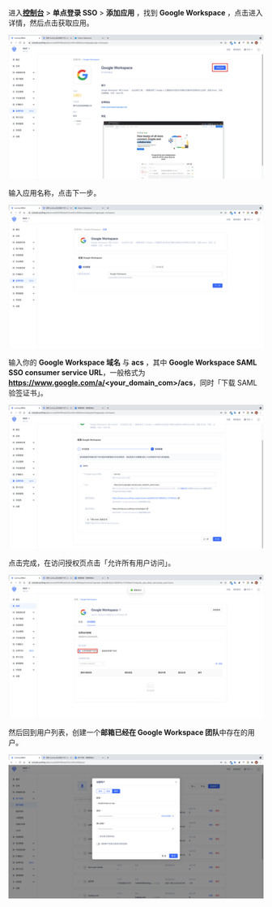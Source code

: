 <IntegrationDetailCard :title="`在 ${$localeConfig.brandName} 中创建应用`">

进入[**控制台**](https://console.genauth.ai) > **单点登录 SSO** > **添加应用** ，找到 **Google Workspace** ，点击进入详情，然后点击获取应用。

<img src="../../images/integration/google-workspace/1-1.png" class="md-img-padding" />

输入应用名称，点击下一步。

<img src="../../images/integration/google-workspace/1-2.png" class="md-img-padding" />

输入你的 **Google Workspace 域名** 与 **acs** ，其中 **Google Workspace SAML SSO consumer service URL**，一般格式为 **https://www.google.com/a/<your_domain_com>/acs**，同时「下载 SAML 验签证书」。

<img src="../../images/integration/google-workspace/1-3.png" class="md-img-padding" />

点击完成，在访问授权页点击「允许所有用户访问」。

<img src="../../images/integration/google-workspace/1-4.png" class="md-img-padding" />

然后回到用户列表，创建一个**邮箱已经在 Google Workspace 团队**中存在的用户。

<img src="../../images/integration/google-workspace/1-5.png" class="md-img-padding" />

</IntegrationDetailCard>
